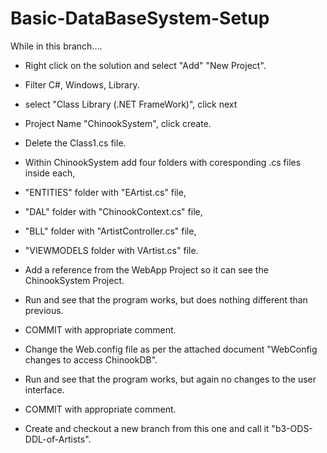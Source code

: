 # Basic-DataBaseSystem-Setup
While in this branch....
- Right click on the solution and select "Add" "New Project".
- Filter C#, Windows, Library.
- select "Class Library (.NET FrameWork)", click next
- Project Name "ChinookSystem", click create.
- Delete the Class1.cs file.
- Within ChinookSystem add four folders with coresponding .cs files inside each, 
- "ENTITIES" folder with "EArtist.cs" file, 
- "DAL" folder with "ChinookContext.cs" file, 
- "BLL" folder with "ArtistController.cs" file,
- "VIEWMODELS folder with VArtist.cs" file.
- Add a reference from the WebApp Project so it can see the ChinookSystem Project.
- Run and see that the program works, but does nothing different than previous.
- COMMIT with appropriate comment.

- Change the Web.config file as per the attached document "WebConfig changes to access ChinookDB".
- Run and see that the program works, but again no changes to the user interface.
- COMMIT with appropriate comment.

- Create and checkout a new branch from this one and call it "b3-ODS-DDL-of-Artists".
